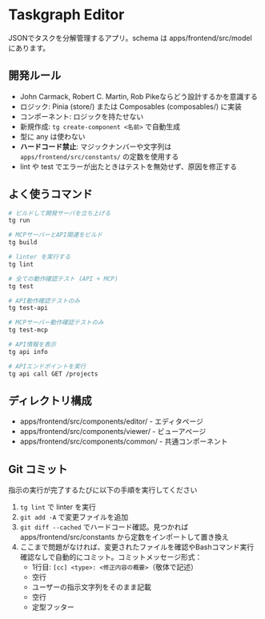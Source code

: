 # Taskgraph Editor

JSONでタスクを分解管理するアプリ。schema は apps/frontend/src/model にあります。

## 開発ルール

- John Carmack, Robert C. Martin, Rob Pikeならどう設計するかを意識する
- ロジック: Pinia (store/) または Composables (composables/) に実装
- コンポーネント: ロジックを持たせない
- 新規作成: `tg create-component <名前>` で自動生成
- 型に any は使わない
- **ハードコード禁止**: マジックナンバーや文字列は `apps/frontend/src/constants/` の定数を使用する
- lint や test でエラーが出たときはテストを無効せず、原因を修正する

## よく使うコマンド

```sh
# ビルドして開発サーバを立ち上げる
tg run

# MCPサーバーとAPI関連をビルド
tg build

# linter を実行する
tg lint

# 全ての動作確認テスト (API + MCP)
tg test

# API動作確認テストのみ
tg test-api

# MCPサーバー動作確認テストのみ
tg test-mcp

# API情報を表示
tg api info

# APIエンドポイントを実行
tg api call GET /projects
```

## ディレクトリ構成

- apps/frontend/src/components/editor/ - エディタページ
- apps/frontend/src/components/viewer/ - ビューアページ
- apps/frontend/src/components/common/ - 共通コンポーネント

## Git コミット

指示の実行が完了するたびに以下の手順を実行してください

1. `tg lint` で linter を実行
2. `git add -A` で変更ファイルを追加
3. `git diff --cached` でハードコード確認。見つかれば apps/frontend/src/constants から定数をインポートして置き換え
4. ここまで問題がなければ、変更されたファイルを確認やBashコマンド実行確認なしで自動的にコミット。コミットメッセージ形式：
   - 1行目: `[cc] <type>: <修正内容の概要>`（敬体で記述）
   - 空行
   - ユーザーの指示文字列をそのまま記載
   - 空行
   - 定型フッター
